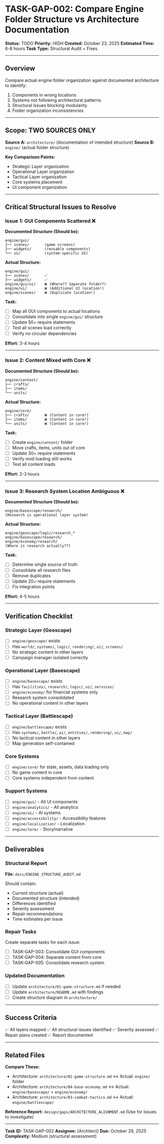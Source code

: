 # TASK-GAP-002: Compare Engine Folder Structure vs Architecture Documentation

**Status:** TODO
**Priority:** HIGH
**Created:** October 23, 2025
**Estimated Time:** 6-8 hours
**Task Type:** Structural Audit + Fixes

---

## Overview

Compare actual engine folder organization against documented architecture to identify:
1. Components in wrong locations
2. Systems not following architectural patterns
3. Structural issues blocking modularity
4. Folder organization inconsistencies

---

## Scope: TWO SOURCES ONLY

**Source A:** `architecture/` (documentation of intended structure)
**Source B:** `engine/` (actual folder structure)

**Key Comparison Points:**
- Strategic Layer organization
- Operational Layer organization
- Tactical Layer organization
- Core systems placement
- UI component organization

---

## Critical Structural Issues to Resolve

### Issue 1: GUI Components Scattered ❌

**Documented Structure (Should be):**
```
engine/gui/
├── scenes/       (game screens)
├── widgets/      (reusable components)
└── ui/           (system-specific UI)
```

**Actual Structure:**
```
engine/gui/
├── scenes/       ✅
├── widgets/      ✅
engine/gui/ui/    ❌ (Where?? Separate folder?)
engine/ui/        ❌ (Additional UI location!)
engine/scenes/    ❌ (Duplicate location!)
```

**Task:**
- [ ] Map all GUI components to actual locations
- [ ] Consolidate into single `engine/gui/` structure
- [ ] Update 50+ require statements
- [ ] Test all scenes load correctly
- [ ] Verify no circular dependencies

**Effort:** 3-4 hours

---

### Issue 2: Content Mixed with Core ❌

**Documented Structure (Should be):**
```
engine/content/
├── crafts/
├── items/
└── units/
```

**Actual Structure:**
```
engine/core/
├── crafts/       ❌ (Content in core!)
├── items/        ❌ (Content in core!)
└── units/        ❌ (Content in core!)
```

**Task:**
- [ ] Create `engine/content/` folder
- [ ] Move crafts, items, units out of core
- [ ] Update 30+ require statements
- [ ] Verify mod loading still works
- [ ] Test all content loads

**Effort:** 2-3 hours

---

### Issue 3: Research System Location Ambiguous ❌

**Documented Structure (Should be):**
```
engine/basescape/research/
(Research is operational layer system)
```

**Actual Structure:**
```
engine/geoscape/logic/research_*
engine/basescape/research/
engine/economy/research/
(Where is research actually??)
```

**Task:**
- [ ] Determine single source of truth
- [ ] Consolidate all research files
- [ ] Remove duplicates
- [ ] Update 20+ require statements
- [ ] Fix integration points

**Effort:** 4-5 hours

---

## Verification Checklist

### Strategic Layer (Geoscape)
- [ ] `engine/geoscape/` exists
- [ ] Has `world/`, `systems/`, `logic/`, `rendering/`, `ui/`, `screens/`
- [ ] No strategic content in other layers
- [ ] Campaign manager isolated correctly

### Operational Layer (Basescape)
- [ ] `engine/basescape/` exists
- [ ] Has `facilities/`, `research/`, `logic/`, `ui/`, `services/`
- [ ] `engine/economy/` for financial systems only
- [ ] Research system consolidated
- [ ] No operational content in other layers

### Tactical Layer (Battlescape)
- [ ] `engine/battlescape/` exists
- [ ] Has `systems/`, `battle/`, `ai/`, `entities/`, `rendering/`, `ui/`, `map/`
- [ ] No tactical content in other layers
- [ ] Map generation self-contained

### Core Systems
- [ ] `engine/core/` for state, assets, data loading only
- [ ] No game content in core
- [ ] Core systems independent from content

### Support Systems
- [ ] `engine/gui/` - All UI components
- [ ] `engine/analytics/` - All analytics
- [ ] `engine/ai/` - AI systems
- [ ] `engine/accessibility/` - Accessibility features
- [ ] `engine/localization/` - Localization
- [ ] `engine/lore/` - Story/narrative

---

## Deliverables

### Structural Report
**File:** `docs/ENGINE_STRUCTURE_AUDIT.md`

Should contain:
- Current structure (actual)
- Documented structure (intended)
- Differences identified
- Severity assessment
- Repair recommendations
- Time estimates per issue

### Repair Tasks
Create separate tasks for each issue:
- [ ] TASK-GAP-003: Consolidate GUI components
- [ ] TASK-GAP-004: Separate content from core
- [ ] TASK-GAP-005: Consolidate research system

### Updated Documentation
- [ ] Update `architecture/01-game-structure.md` if needed
- [ ] Update `architecture/README.md` with findings
- [ ] Create structure diagram in `architecture/`

---

## Success Criteria

✅ All layers mapped
✅ All structural issues identified
✅ Severity assessed
✅ Repair plans created
✅ Report documented

---

## Related Files

**Compare These:**
- Architecture: `architecture/01-game-structure.md` ↔ Actual: `engine/` folder
- Architecture: `architecture/04-base-economy.md` ↔ Actual: `engine/basescape/` + `engine/economy/`
- Architecture: `architecture/03-combat-tactics.md` ↔ Actual: `engine/battlescape/`

**Reference Report:** `design/gaps/ARCHITECTURE_ALIGNMENT.md` (Use for issues to investigate)

---

**Task ID:** TASK-GAP-002
**Assignee:** [Architect]
**Due:** October 29, 2025
**Complexity:** Medium (structural assessment)
